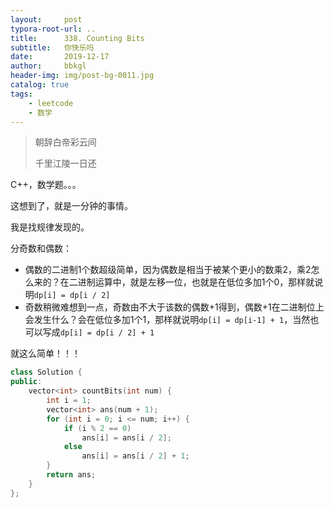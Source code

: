 ```yaml
---
layout:     post
typora-root-url: ..
title:      338. Counting Bits
subtitle:   你快乐吗
date:       2019-12-17
author:     bbkgl
header-img: img/post-bg-0011.jpg
catalog: true
tags:
    - leetcode
    - 数学
---
```


>朝辞白帝彩云间
>
>千里江陵一日还

C++，数学题。。。

这想到了，就是一分钟的事情。

我是找规律发现的。

分奇数和偶数：

- 偶数的二进制1个数超级简单，因为偶数是相当于被某个更小的数乘2，乘2怎么来的？在二进制运算中，就是左移一位，也就是在低位多加1个0，那样就说明`dp[i] = dp[i / 2]`
- 奇数稍微难想到一点，奇数由不大于该数的偶数+1得到，偶数+1在二进制位上会发生什么？会在低位多加1个1，那样就说明`dp[i] = dp[i-1] + 1`，当然也可以写成`dp[i] = dp[i / 2] + 1`

就这么简单！！！

```cpp
class Solution {
public:
    vector<int> countBits(int num) {
        int i = 1;
        vector<int> ans(num + 1);
        for (int i = 0; i <= num; i++) {
            if (i % 2 == 0) 
                ans[i] = ans[i / 2];
            else 
                ans[i] = ans[i / 2] + 1;
        }
        return ans;
    }
};
```


